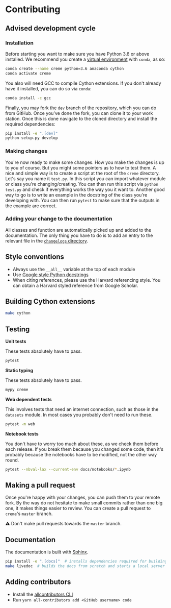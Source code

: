 # Contributing

## Advised development cycle

### Installation

Before starting you want to make sure you have Python 3.6 or above installed. We recommend you create a [virtual environment](https://uoa-eresearch.github.io/eresearch-cookbook/recipe/2014/11/20/conda/) with `conda`, as so:

```sh
conda create --name creme python=3.6 anaconda cython
conda activate creme
```

You also will need GCC to compile Cython extensions. If you don't already have it installed, you can do so via `conda`:

```sh
conda install -c gcc
```

Finally, you may fork the `dev` branch of the repository, which you can do from GitHub. Once you've done the fork, you can clone it to your work station. Once this is done navigate to the cloned directory and install the required dependencies:

```sh
pip install -e ".[dev]"
python setup.py develop
```

### Making changes

You're now ready to make some changes. How you make the changes is up to you of course. But you might some pointers as to how to test them. A nice and simple way is to create a script at the root of the `creme` directory. Let's say you name it `test.py`. In this script you can import whatever module or class you're changing/creating. You can then run this script via `python test.py` and check if everything works the way you it want to. Another good way to go is to write an example in the docstring of the class you're developing with. You can then run `pytest` to make sure that the outputs in the example are correct.

### Adding your change to the documentation

All classes and function are automatically picked up and added to the documentation. The only thing you have to do is to add an entry to the relevant file in the [`changelogs` directory](docs/changelogs).


## Style conventions

- Always use the `__all__` variable at the top of each module
- Use [Google style Python docstrings](https://www.sphinx-doc.org/en/master/usage/extensions/example_google.html#example-google)
- When citing references, please use the Harvard referencing style. You can obtain a Harvard styled reference from Google Scholar.


## Building Cython extensions

```sh
make cython
```


## Testing

**Unit tests**

These tests absolutely have to pass.

```sh
pytest
```

**Static typing**

These tests absolutely have to pass.

```sh
mypy creme
```

**Web dependent tests**

This involves tests that need an internet connection, such as those in the `datasets` module. In most cases you probably don't need to run these.

```sh
pytest -m web
```

**Notebook tests**

You don't have to worry too much about these, as we check them before each release. If you break them because you changed some code, then it's probably because the notebooks have to be modified, not the other way round.

```sh
pytest --nbval-lax --current-env docs/notebooks/*.ipynb
```


## Making a pull request

Once you're happy with your changes, you can push them to your remote fork. By the way do not hesitate to make small commits rather than one big one, it makes things easier to review. You can create a pull request to `creme`'s `master` branch.

:warning: Don't make pull requests towards the `master` branch.


## Documentation

The documentation is built with [Sphinx](http://www.sphinx-doc.org/en/master/).

```sh
pip install -e ".[docs]"  # installs dependencies required for building the docs
make livedoc  # builds the docs from scratch and starts a local server
```


## Adding contributors

- Install the [allcontributors CLI](https://allcontributors.org/docs/en/cli/installation)
- Run `yarn all-contributors add <GitHub username> code`
